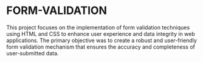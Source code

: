 # FORM-VALIDATION
This project focuses on the implementation of form validation techniques using HTML and CSS to enhance user experience and data integrity in web applications. The primary objective was to create a robust and user-friendly form validation mechanism that ensures the accuracy and completeness of user-submitted data.
